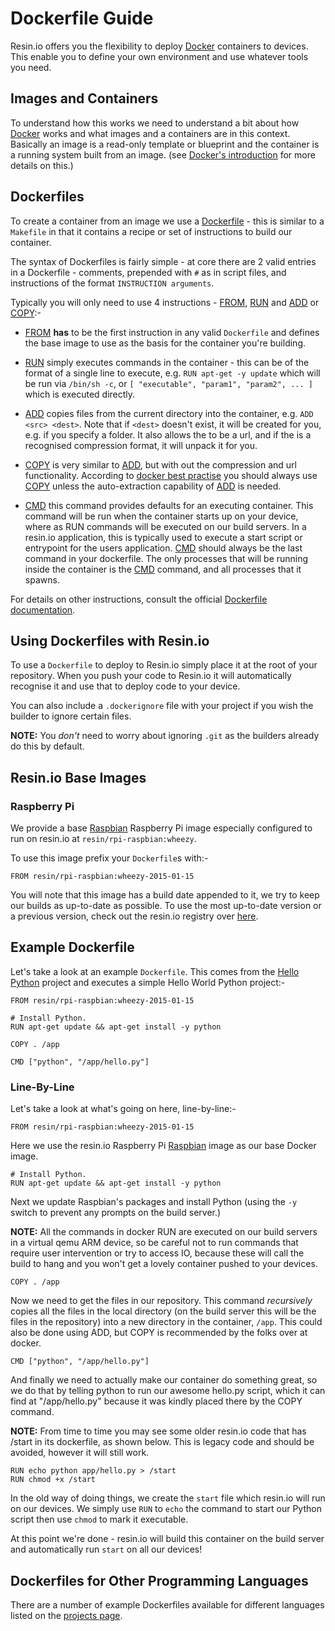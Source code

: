 # Dockerfile Guide

Resin.io offers you the flexibility to deploy [Docker][docker] containers to devices. This enable you to define your own environment and use whatever tools you need.

## Images and Containers
To understand how this works we need to understand a bit about how [Docker][docker] works and what images and a containers are in this context. 
Basically an image is a read-only template or blueprint and the container is a running system built from an image. (see [Docker's introduction][docker-images-containers] for more details on this.)

## Dockerfiles

To create a container from an image we use a [Dockerfile][dockerfile] - this is similar to a `Makefile` in that it contains a recipe or set of instructions to build our container.

The syntax of Dockerfiles is fairly simple - at core there are 2 valid entries in a Dockerfile - comments, prepended with `#` as in script files, and instructions of the format `INSTRUCTION arguments`.

Typically you will only need to use 4 instructions - [FROM][from], [RUN][run] and [ADD][add] or [COPY][copy]:-

* [FROM][from] __has__ to be the first instruction in any valid `Dockerfile` and defines the base image to use as the basis for the container you're building.

* [RUN][run] simply executes commands in the container - this can be of the format of a single line to execute, e.g. `RUN apt-get -y update` which will be run via `/bin/sh -c`, or `[ "executable", "param1", "param2", ... ]` which is executed directly.

* [ADD][add] copies files from the current directory into the container, e.g. `ADD <src> <dest>`. Note that if `<dest>` doesn't exist, it will be created for you, e.g. if you specify a folder. It also allows the <src> to be a url, and if the <src> is a recognised compression format, it will unpack it for you. 

* [COPY][copy] is very similar to [ADD][add], but with out the compression and url functionality. According to [docker best practise][docker-best-practise] you should always use [COPY][copy] unless the auto-extraction capability of [ADD][add] is needed.

* [CMD][cmd] this command provides defaults for an executing container. This command will be run when the container starts up on your device, where as RUN commands will be executed on our build servers. In a resin.io application, this is typically used to execute a start script or entrypoint for the users application. [CMD][cmd] should always be the last command in your dockerfile. The only processes that will be running inside the container is the [CMD][cmd] command, and all processes that it spawns. 


For details on other instructions, consult the official [Dockerfile documentation][dockerfile].

## Using Dockerfiles with Resin.io

To use a `Dockerfile` to deploy to Resin.io simply place it at the root of your repository. When you push your code to Resin.io it will automatically recognise it and use that to deploy code to your device.

You can also include a `.dockerignore` file with your project if you wish the builder to ignore certain files.

__NOTE:__ You *don't* need to worry about ignoring `.git` as the builders already do this by default.  


## Resin.io Base Images

### Raspberry Pi

We provide a base [Raspbian][raspbian] Raspberry Pi image especially configured to run on resin.io at `resin/rpi-raspbian:wheezy`.

To use this image prefix your `Dockerfile`s with:-

```
FROM resin/rpi-raspbian:wheezy-2015-01-15
```

You will note that this image has a build date appended to it, we try to keep our builds as up-to-date as possible. To use the most up-to-date version or a previous version, check out the resin.io registry over [here][docker-registry].

## Example Dockerfile

Let's take a look at an example `Dockerfile`. This comes from the [Hello Python][hello-python] project and executes a simple Hello World Python project:-

```
FROM resin/rpi-raspbian:wheezy-2015-01-15

# Install Python.
RUN apt-get update && apt-get install -y python

COPY . /app

CMD ["python", "/app/hello.py"]
```

### Line-By-Line

Let's take a look at what's going on here, line-by-line:-

```
FROM resin/rpi-raspbian:wheezy-2015-01-15
```

Here we use the resin.io Raspberry Pi [Raspbian][raspbian] image as our base Docker image.

```
# Install Python.
RUN apt-get update && apt-get install -y python
```

Next we update Raspbian's packages and install Python (using the `-y` switch to prevent any
prompts on the build server.) 

__NOTE:__ All the commands in docker RUN are executed on our build servers in a virtual qemu ARM device, so be careful not to run commands that require user intervention or try to access IO, because these will call the build to hang and you won't get a lovely container pushed to your devices. 

```
COPY . /app
```

Now we need to get the files in our repository. This command *recursively* copies all the files in the local directory (on the build server this will be the files in the repository) into a new directory in the container, `/app`. This could also be done using ADD, but COPY is recommended by the folks over at docker.

```
CMD ["python", "/app/hello.py"]
```

And finally we need to actually make our container do something great, so we do that by telling python to run our awesome hello.py script, which it can find at "/app/hello.py" because it was kindly placed there by the COPY command.

__NOTE:__ From time to time you may see some older resin.io code that has /start in its dockerfile, as shown below. This is legacy code and should be avoided, however it will still work. 

```
RUN echo python app/hello.py > /start
RUN chmod +x /start
```

In the old way of doing things, we create the `start` file which resin.io will run on our devices. We simply use `RUN` to `echo` the command to start our Python script then use `chmod` to mark it executable.

At this point we're done - resin.io will build this container on the build server and automatically run `start` on all our devices!

## Dockerfiles for Other Programming Languages

There are a number of example Dockerfiles available for different languages listed on the [projects page][starter-projects].

[container]:https://en.wikipedia.org/wiki/Operating_system%E2%80%93level_virtualization
[docker]:https://www.docker.com/
[dockerfile]:https://docs.docker.com/reference/builder/
[docker-images-containers]:https://docs.docker.com/introduction/understanding-docker/#inside-docker
[hello-python]:https://github.com/alexandrosm/hello-python
[raspbian]:http://www.raspbian.org/

[from]:https://docs.docker.com/reference/builder/#from
[run]:https://docs.docker.com/reference/builder/#run
[add]:https://docs.docker.com/reference/builder/#add
[copy]:https://docs.docker.com/reference/builder/#copy
[cmd]:https://docs.docker.com/reference/builder/#cmd

[starter-projects]:/pages/projects.md#Programming_Language_Starter_Projects
[docker-best-practise]:https://docs.docker.com/articles/dockerfile_best-practices/#add-or-copy
[docker-registry]:https://registry.hub.docker.com/u/resin/rpi-raspbian/tags/manage/
[resin-docker-blog]:https://resin.io/blog/docker-on-raspberry-pi/
[dockerhub-link]:https://registry.hub.docker.com/search?q=rpi
[rpi-archlinux-link]:https://registry.hub.docker.com/u/digitallyseamless/archlinux-armv6h/
[docker-custom-base-os-repo]:https://github.com/nghiant2710/base-os-image-example
[docker-create-images-link]:https://docs.docker.com/userguide/dockerimages/#creating-our-own-images
[example-archlinux]:https://github.com/shaunmulligan/resin-archlinux-rpi